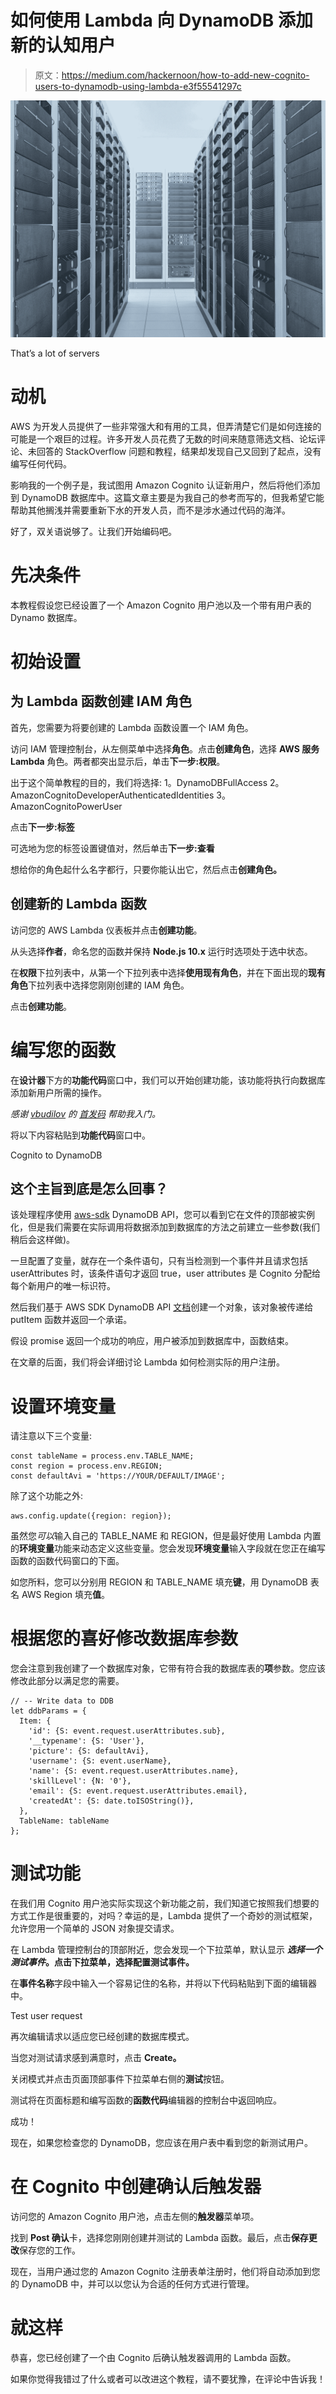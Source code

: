 # 如何使用 Lambda 向 DynamoDB 添加新的认知用户

> 原文：<https://medium.com/hackernoon/how-to-add-new-cognito-users-to-dynamodb-using-lambda-e3f55541297c>

![](img/21e0a39bf61250fd97eee9d2947aae8f.png)

That’s a lot of servers

# 动机

AWS 为开发人员提供了一些非常强大和有用的工具，但弄清楚它们是如何连接的可能是一个艰巨的过程。许多开发人员花费了无数的时间来随意筛选文档、论坛评论、未回答的 StackOverflow 问题和教程，结果却发现自己又回到了起点，没有编写任何代码。

影响我的一个例子是，我试图用 Amazon Cognito 认证新用户，然后将他们添加到 DynamoDB 数据库中。这篇文章主要是为我自己的参考而写的，但我希望它能帮助其他搁浅并需要重新下水的开发人员，而不是涉水通过代码的海洋。

好了，双关语说够了。让我们开始编码吧。

# 先决条件

本教程假设您已经设置了一个 Amazon Cognito 用户池以及一个带有用户表的 Dynamo 数据库。

# 初始设置

## 为 Lambda 函数创建 IAM 角色

首先，您需要为将要创建的 Lambda 函数设置一个 IAM 角色。

访问 IAM 管理控制台，从左侧菜单中选择**角色**。点击**创建角色**，选择 **AWS 服务** **Lambda** 角色。两者都突出显示后，单击**下一步:权限**。

出于这个简单教程的目的，我们将选择:
1。DynamoDBFullAccess
2。AmazonCognitoDeveloperAuthenticatedIdentities
3。AmazonCognitoPowerUser

点击**下一步:标签**

可选地为您的标签设置键值对，然后单击**下一步:查看**

想给你的角色起什么名字都行，只要你能认出它，然后点击**创建角色。**

## 创建新的 Lambda 函数

访问您的 AWS Lambda 仪表板并点击**创建功能**。

从头选择**作者**，命名您的函数并保持 **Node.js 10.x** 运行时选项处于选中状态。

在**权限**下拉列表中，从第一个下拉列表中选择**使用现有角色**，并在下面出现的**现有角色**下拉列表中选择您刚刚创建的 IAM 角色。

点击**创建功能**。

# 编写您的函数

在**设计器**下方的**功能代码**窗口中，我们可以开始创建功能，该功能将执行向数据库添加新用户所需的操作。

*感谢* [*vbudilov*](https://github.com/vbudilov) *的* [*首发码*](https://github.com/vbudilov/cognito-to-dynamodb-lambda/blob/master/cognitoToDDB.js) *帮助我入门。*

将以下内容粘贴到**功能代码**窗口中。

Cognito to DynamoDB

## 这个主旨到底是怎么回事？

该处理程序使用 [aws-sdk](https://aws.amazon.com/sdk-for-node-js/) DynamoDB API，您可以看到它在文件的顶部被实例化，但是我们需要在实际调用将数据添加到数据库的方法之前建立一些参数(我们稍后会这样做)。

一旦配置了变量，就存在一个条件语句，只有当检测到一个事件并且请求包括 userAttributes 时，该条件语句才返回 true，user attributes 是 Cognito 分配给每个新用户的唯一标识符。

然后我们基于 AWS SDK DynamoDB API [文档](https://docs.aws.amazon.com/AWSJavaScriptSDK/latest/AWS/DynamoDB.html#updateTable-property)创建一个对象，该对象被传递给 putItem 函数并返回一个承诺。

假设 promise 返回一个成功的响应，用户被添加到数据库中，函数结束。

在文章的后面，我们将会详细讨论 Lambda 如何检测实际的用户注册。

# 设置环境变量

请注意以下三个变量:

```
const tableName = process.env.TABLE_NAME;    
const region = process.env.REGION;    
const defaultAvi = 'https://YOUR/DEFAULT/IMAGE';
```

除了这个功能之外:

```
aws.config.update({region: region});
```

虽然您*可以*输入自己的 TABLE_NAME 和 REGION，但是最好使用 Lambda 内置的**环境变量**功能来动态定义这些变量。您会发现**环境变量**输入字段就在您正在编写函数的函数代码窗口的下面。

如您所料，您可以分别用 REGION 和 TABLE_NAME 填充**键**，用 DynamoDB 表名 AWS Region 填充**值**。

# 根据您的喜好修改数据库参数

您会注意到我创建了一个数据库对象，它带有符合我的数据库表的**项**参数。您应该修改此部分以满足您的需要。

```
// -- Write data to DDB        
let ddbParams = {            
  Item: {                
    'id': {S: event.request.userAttributes.sub},
    '__typename': {S: 'User'},
    'picture': {S: defaultAvi},
    'username': {S: event.userName},
    'name': {S: event.request.userAttributes.name},
    'skillLevel': {N: '0'},
    'email': {S: event.request.userAttributes.email},
    'createdAt': {S: date.toISOString()},
  },
  TableName: tableName        
};
```

# 测试功能

在我们用 Cognito 用户池实际实现这个新功能之前，我们知道它按照我们想要的方式工作是很重要的，对吗？幸运的是，Lambda 提供了一个奇妙的测试框架，允许您用一个简单的 JSON 对象提交请求。

在 Lambda 管理控制台的顶部附近，您会发现一个下拉菜单，默认显示 ***选择一个测试事件*。**点击下拉菜单，选择**配置测试事件。**

在**事件名称**字段中输入一个容易记住的名称，并将以下代码粘贴到下面的编辑器中。

Test user request

再次编辑请求以适应您已经创建的数据库模式。

当您对测试请求感到满意时，点击 **Create。**

关闭模式并点击页面顶部事件下拉菜单右侧的**测试**按钮。

测试将在页面标题和编写函数的**函数代码**编辑器的控制台中返回响应。

成功！

现在，如果您检查您的 DynamoDB，您应该在用户表中看到您的新测试用户。

# 在 Cognito 中创建确认后触发器

访问您的 Amazon Cognito 用户池，点击左侧的**触发器**菜单项。

找到 **Post 确认**卡，选择您刚刚创建并测试的 Lambda 函数。最后，点击**保存更改**保存您的工作。

现在，当用户通过您的 Amazon Cognito 注册表单注册时，他们将自动添加到您的 DynamoDB 中，并可以以您认为合适的任何方式进行管理。

# **就这样**

恭喜，您已经创建了一个由 Cognito 后确认触发器调用的 Lambda 函数。

如果你觉得我错过了什么或者可以改进这个教程，请不要犹豫，在评论中告诉我！